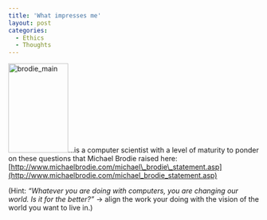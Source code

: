 ```yaml
---
title: 'What impresses me'
layout: post
categories:
  - Ethics
  - Thoughts
---
```

[<img class="size-full wp-image-206 alignleft" alt="brodie_main" src="https://dublin.zhaw.ch/~stdm/wp-content/uploads/2014/08/brodie_main.jpg" width="120" height="180" />](https://dublin.zhaw.ch/~stdm/wp-content/uploads/2014/08/brodie_main.jpg)&#8230;is a computer scientist with a level of maturity to ponder on these questions that Michael Brodie raised here: [http://www.michaelbrodie.com/michael\_brodie\_statement.asp](http://www.michaelbrodie.com/michael_brodie_statement.asp)

(Hint: _&#8220;Whatever you are doing with computers, you are changing our world. Is it for the better?&#8221;_ -> align the work your doing with the vision of the world you want to live in.)